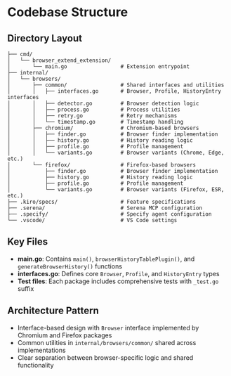 # Codebase Structure

## Directory Layout
```
├── cmd/
│   └── browser_extend_extension/
│       └── main.go                 # Extension entrypoint
├── internal/
│   └── browsers/
│       ├── common/                 # Shared interfaces and utilities
│       │   ├── interfaces.go       # Browser, Profile, HistoryEntry interfaces
│       │   ├── detector.go         # Browser detection logic
│       │   ├── process.go          # Process utilities
│       │   ├── retry.go            # Retry mechanisms
│       │   └── timestamp.go        # Timestamp handling
│       ├── chromium/               # Chromium-based browsers
│       │   ├── finder.go           # Browser finder implementation
│       │   ├── history.go          # History reading logic
│       │   ├── profile.go          # Profile management
│       │   └── variants.go         # Browser variants (Chrome, Edge, etc.)
│       └── firefox/                # Firefox-based browsers
│           ├── finder.go           # Browser finder implementation
│           ├── history.go          # History reading logic
│           ├── profile.go          # Profile management
│           └── variants.go         # Browser variants (Firefox, ESR, etc.)
├── .kiro/specs/                    # Feature specifications
├── .serena/                        # Serena MCP configuration
├── .specify/                       # Specify agent configuration
└── .vscode/                        # VS Code settings
```

## Key Files
- **main.go**: Contains `main()`, `browserHistoryTablePlugin()`, and `generateBrowserHistory()` functions
- **interfaces.go**: Defines core `Browser`, `Profile`, and `HistoryEntry` types
- **Test files**: Each package includes comprehensive tests with `_test.go` suffix

## Architecture Pattern
- Interface-based design with `Browser` interface implemented by Chromium and Firefox packages
- Common utilities in `internal/browsers/common/` shared across implementations
- Clear separation between browser-specific logic and shared functionality